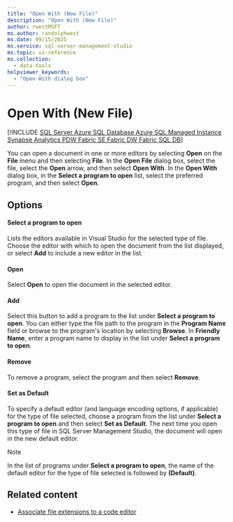 ```yaml
---
title: "Open With (New File)"
description: "Open With (New File)"
author: rwestMSFT
ms.author: randolphwest
ms.date: 09/15/2025
ms.service: sql-server-management-studio
ms.topic: ui-reference
ms.collection:
  - data-tools
helpviewer_keywords:
  - "Open With dialog box"
---
```

# Open With (New File)

[!INCLUDE [SQL Server Azure SQL Database Azure SQL Managed Instance Synapse Analytics PDW Fabric SE Fabric DW Fabric SQL DB](../includes/applies-to-version/sql-asdb-asdbmi-asa-pdw-fabricse-fabricdw-fabricsqldb.md)]

You can open a document in one or more editors by selecting **Open** on the **File** menu and then selecting **File**. In the **Open File** dialog box, select the file, select the **Open** arrow, and then select **Open With**. In the **Open With** dialog box, in the **Select a program to open** list, select the preferred program, and then select **Open**.

## Options

#### Select a program to open

Lists the editors available in Visual Studio for the selected type of file. Choose the editor with which to open the document from the list displayed, or select **Add** to include a new editor in the list.

#### Open

Select **Open** to open the document in the selected editor.

#### Add

Select this button to add a program to the list under **Select a program to open**. You can either type the file path to the program in the **Program Name** field or browse to the program's location by selecting **Browse**. In **Friendly Name**, enter a program name to display in the list under **Select a program to open**.

#### Remove

To remove a program, select the program and then select **Remove**.

#### Set as Default

To specify a default editor (and language encoding options, if applicable) for the type of file selected, choose a program from the list under **Select a program to open** and then select **Set as Default**. The next time you open this type of file in SQL Server Management Studio, the document will open in the new default editor.

> [!NOTE]  
> In the list of programs under **Select a program to open**, the name of the default editor for the type of file selected is followed by **(Default)**.

## Related content

- [Associate file extensions to a code editor](../scripting/associate-file-extensions-to-a-code-editor.md)
